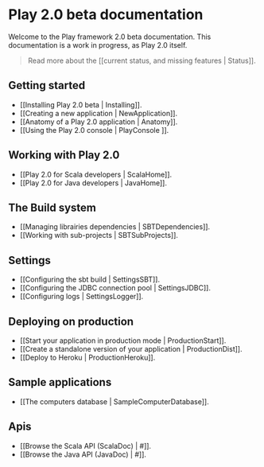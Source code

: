 # Play 2.0 beta documentation

Welcome to the Play framework 2.0 beta documentation. This documentation is a work in progress, as Play 2.0 itself. 

> Read more about the [[current status, and missing features | Status]].

## Getting started

- [[Installing Play 2.0 beta | Installing]].
- [[Creating a new application | NewApplication]].
- [[Anatomy of a Play 2.0 application | Anatomy]].
- [[Using the Play 2.0 console | PlayConsole ]].

## Working with Play 2.0

- [[Play 2.0 for Scala developers | ScalaHome]].
- [[Play 2.0 for Java developers | JavaHome]].

## The Build system

- [[Managing librairies dependencies | SBTDependencies]].
- [[Working with sub-projects | SBTSubProjects]].

## Settings

- [[Configuring the sbt build | SettingsSBT]].
- [[Configuring the JDBC connection pool | SettingsJDBC]].
- [[Configuring logs | SettingsLogger]].

## Deploying on production

- [[Start your application in production mode | ProductionStart]].
- [[Create a standalone version of your application | ProductionDist]].
- [[Deploy to Heroku | ProductionHeroku]].

## Sample applications

- [[The computers database | SampleComputerDatabase]].

## Apis

- [[Browse the Scala API (ScalaDoc) | #]].
- [[Browse the Java API (JavaDoc) | #]].
